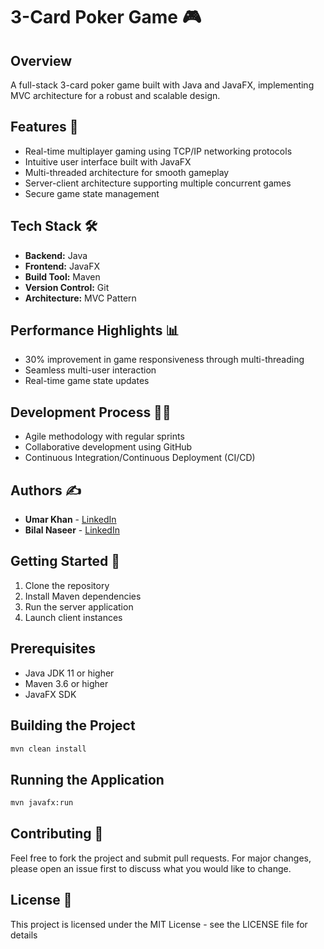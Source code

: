 # 3-Card Poker Game 🎮

## Overview

A full-stack 3-card poker game built with Java and JavaFX, implementing MVC architecture for a robust and scalable design.

## Features 🌟

- Real-time multiplayer gaming using TCP/IP networking protocols
- Intuitive user interface built with JavaFX
- Multi-threaded architecture for smooth gameplay
- Server-client architecture supporting multiple concurrent games
- Secure game state management

## Tech Stack 🛠

- **Backend:** Java
- **Frontend:** JavaFX
- **Build Tool:** Maven
- **Version Control:** Git
- **Architecture:** MVC Pattern

## Performance Highlights 📊

- 30% improvement in game responsiveness through multi-threading
- Seamless multi-user interaction
- Real-time game state updates

## Development Process 👨‍💻

- Agile methodology with regular sprints
- Collaborative development using GitHub
- Continuous Integration/Continuous Deployment (CI/CD)

## Authors ✍️

- **Umar Khan** - [LinkedIn](https://www.linkedin.com/in/umarkhan394/)
- **Bilal Naseer** - [LinkedIn](https://www.linkedin.com/in/bilal-abs-naseer/)

## Getting Started 🚀

1. Clone the repository
2. Install Maven dependencies
3. Run the server application
4. Launch client instances

## Prerequisites

- Java JDK 11 or higher
- Maven 3.6 or higher
- JavaFX SDK

## Building the Project

```bash
mvn clean install
```

## Running the Application

```bash
mvn javafx:run
```

## Contributing 🤝

Feel free to fork the project and submit pull requests. For major changes, please open an issue first to discuss what you would like to change.

## License 📝

This project is licensed under the MIT License - see the LICENSE file for details
